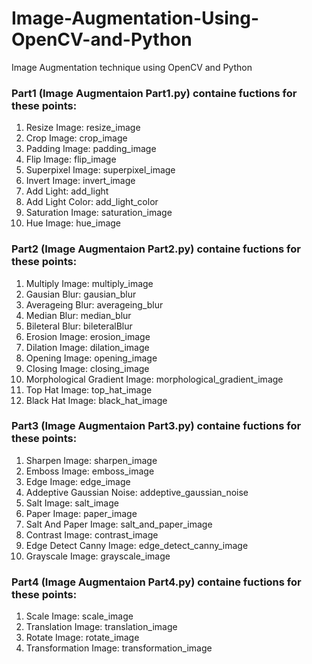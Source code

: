 # Image-Augmentation-Using-OpenCV-and-Python
Image Augmentation technique using OpenCV and Python

### Part1 (Image Augmentaion Part1.py) containe fuctions for these points:

  1. Resize Image: resize_image
  2. Crop Image: crop_image
  3. Padding Image: padding_image
  4. Flip Image: flip_image
  5. Superpixel Image: superpixel_image
  6. Invert Image: invert_image
  7. Add Light: add_light
  8. Add Light Color: add_light_color
  9. Saturation Image: saturation_image
  10. Hue Image: hue_image
  
### Part2 (Image Augmentaion Part2.py) containe fuctions for these points:

  1. Multiply Image: multiply_image
  2. Gausian Blur: gausian_blur
  3. Averageing Blur: averageing_blur
  4. Median Blur: median_blur
  5. Bileteral Blur: bileteralBlur
  6. Erosion Image: erosion_image
  7. Dilation Image: dilation_image
  8. Opening Image: opening_image
  9. Closing Image: closing_image
  10. Morphological Gradient Image: morphological_gradient_image
  11. Top Hat Image: top_hat_image
  12. Black Hat Image: black_hat_image  

### Part3 (Image Augmentaion Part3.py) containe fuctions for these points:
  
  1. Sharpen Image: sharpen_image
  2. Emboss Image: emboss_image
  3. Edge Image: edge_image
  4. Addeptive Gaussian Noise: addeptive_gaussian_noise
  5. Salt Image: salt_image
  6. Paper Image: paper_image
  7. Salt And Paper Image: salt_and_paper_image
  8. Contrast Image: contrast_image
  9. Edge Detect Canny Image: edge_detect_canny_image
  10. Grayscale Image: grayscale_image
  
### Part4 (Image Augmentaion Part4.py) containe fuctions for these points:

  1. Scale Image: scale_image
  2. Translation Image: translation_image
  3. Rotate Image: rotate_image
  4. Transformation Image: transformation_image
